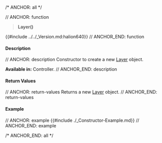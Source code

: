 /* ANCHOR: all */

// ANCHOR: function
>**Layer()**

{{#include ../../_Version.md:halion640}}
// ANCHOR_END: function

#### Description

// ANCHOR: description
Constructor to create a new [Layer](./Layer.md) object.

**Available in:** Controller.
// ANCHOR_END: description

#### Return Values

// ANCHOR: return-values
Returns a new [Layer](./Layer.md) object.
// ANCHOR_END: return-values

#### Example

// ANCHOR: example
{{#include ./_Constructor-Example.md}}
// ANCHOR_END: example

/* ANCHOR_END: all */